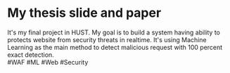 # My thesis slide and paper
It's my final project in HUST. My goal is to build a system having ability to protects website from security threats in realtime. It's using Machine Learning as the main method to detect malicious request with 100 percent exact detection.   
#WAF #ML #Web #Security
